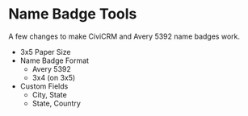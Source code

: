 #  Name Badge Tools
A few changes to make CiviCRM and Avery 5392 name badges work.

* 3x5 Paper Size
* Name Badge Format
  * Avery 5392
  * 3x4 (on 3x5)
* Custom Fields
  * City, State
  * State, Country
